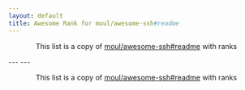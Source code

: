 ```yaml
---
layout: default
title: Awesome Rank for moul/awesome-ssh#readme
---
```


<p align="center">
	This list is a copy of <a href="https://github.com/moul/awesome-ssh#readme">moul/awesome-ssh#readme</a> with ranks
</p>
---
---
<p align="center">
	This list is a copy of <a href="https://github.com/moul/awesome-ssh#readme">moul/awesome-ssh#readme</a> with ranks
</p>
